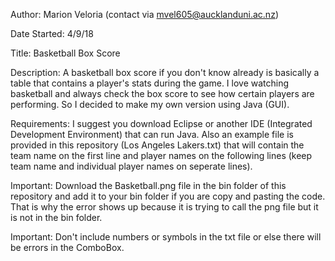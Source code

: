 Author: Marion Veloria (contact via mvel605@aucklanduni.ac.nz)

Date Started: 4/9/18

Title: Basketball Box Score

Description: A basketball box score if you don't know already is basically a table that contains a player's stats during the game.  I love watching basketball and always check the box score to see how certain players are performing.  So I decided to make my own version using Java (GUI).

Requirements: I suggest you download Eclipse or another IDE (Integrated Development Environment) that can run Java.  Also an example file is provided in this repository (Los Angeles Lakers.txt) that will contain the team name on the first line and player names on the following lines (keep team name and individual player names on seperate lines).

Important: Download the Basketball.png file in the bin folder of this repository and add it to your bin folder if you are copy and pasting the code.  That is why the error shows up because it is trying to call the png file but it is not in the bin folder.

Important: Don't include numbers or symbols in the txt file or else there will be errors in the ComboBox.
